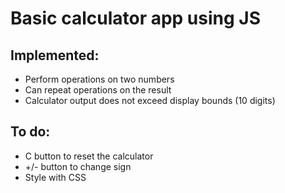# Basic calculator app using JS

## Implemented:
- Perform operations on two numbers
- Can repeat operations on the result
- Calculator output does not exceed display bounds (10 digits)

## To do:
- C button to reset the calculator
- +/- button to change sign
- Style with CSS
